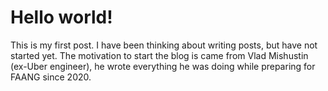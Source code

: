# Hello world!
This is my first post. I have been thinking about writing posts, but have not started yet. The motivation to start the blog is came from Vlad Mishustin (ex-Uber engineer), he wrote everything he was doing while preparing for FAANG since 2020.
